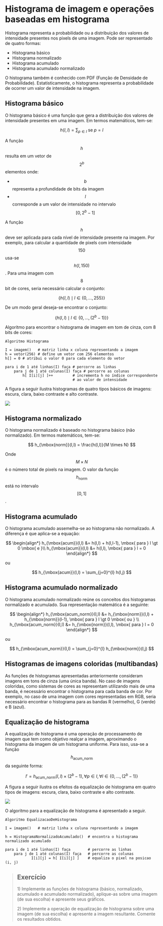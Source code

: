 # Histograma de imagem e operações baseadas em histograma

Histograma representa a probabilidade ou a distribuição dos valores de intensidade presentes nos pixels de uma imagem. Pode ser representado de quatro formas:

* Histograma básico
* Histograma normalizado
* Histograma acumulado
* Histograma acumulado normalizado

O histograma também é conhecido com PDF \(Função de Densidade de Probabilidade\). Estatisticamente, o histograma representa a probabilidade de ocorrer um valor de intensidade na imagem.

## Histograma básico

O histograma básico é uma função que gera a distribuição dos valores de intensidade presentes em uma imagem. Em termos matemáticos, tem-se:


$$
h(I,l) = \sum_{p \in I} \mbox{ se } p = l
$$


A função $$h$$ resulta em um vetor de $$2^b$$ elementos onde:

* $$b$$ representa a profundidade de bits da imagem
* $$l$$ corresponde a um valor de intensidade no intervalo $$[0,2^b-1]$$

A função $$h$$ deve ser aplicada para cada nível de intensidade presente na imagem. Por exemplo, para calcular a quantidade de pixels com intensidade $$150$$ usa-se $$h(I,150)$$. Para uma imagem com $$8$$ bit de cores, seria necessário calcular o conjunto:


$$
\{ h(I,l) \mid l \in \{0, ..., 255\} \}
$$


De um modo geral deseja-se encontrar o conjunto:


$$
\{ h(I,l) \mid l \in \{0, ..., (2^b - 1)\} \}
$$


Algoritmo para encontrar o histograma de imagem em tom de cinza, com 8 bits de cores:

```
Algoritmo Histograma

I = imagem()   # matriz linha x coluna representando a imagem
h = vetor(256) # define um vetor com 256 elementos
h[] = 0 # atribui o valor 0 para cada elemento do vetor

para i de 1 até linhas(I) faça # percorre as linhas
    para j de 1 até colunas(I) faça # percorre as colunas
        h[ I[i][j] ]++         # incrementa h no índice correspondente 
                               # ao valor de intensidade
```

A figura a seguir ilustra histogramas de quatro tipos básicos de imagens: escura, clara, baixo contraste e alto contraste.

![](/assets/tipos-basicos-de-imagens-e-histogramas.png)

## Histograma normalizado

O histograma normalizado é baseado no histograma básico \(não normalizado\). Em termos matemáticos, tem-se:


$$
h_{\mbox{norm}}(I,l) = \frac{h(I,l)}{M \times N}
$$


Onde $$M \times N$$ é o número total de pixels na imagem. O valor da função $$h_{\mbox{norm}}$$ está no intervalo $$[0,1]$$ .

## Histograma acumulado

O histograma acumulado assemelha-se ao histograma não normalizado. A diferença é que aplica-se a equação:


$$
\begin{align*}
h_{\mbox{acum}}(I,l) &= h(I,l) + h(I,l-1), \mbox{ para } l \gt 0 \mbox{ e }\\
h_{\mbox{acum}}(I,l) &= h(I,l), \mbox{ para } l = 0 
\end{align*}
$$


ou


$$
h_{\mbox{acum}}(I,l) = \sum_{j=0}^{l} h(I,j)
$$


## Histograma acumulado normalizado

O histograma acumulado normalizado reúne os conceitos dos histogramas normalizado e acumulado. Sua representação matemática é a seguinte:


$$
\begin{align*}
h_{\mbox{acum_norm}}(I,l) &= h_{\mbox{norm}}(I,l) + h_{\mbox{norm}}(l-1), \mbox{ para } l \gt 0 \mbox{ ou } \\ 
h_{\mbox{acum_norm}}(I,l) &= h_{\mbox{norm}}(I,l), \mbox{ para } l = 0
\end{align*}
$$


ou


$$
h_{\mbox{acum_norm}}(I,l) = \sum_{j=0}^{l} h_{\mbox{norm}}(I,j)
$$


## Histogramas de imagens coloridas \(multibandas\)

As funções de histogramas apresentadas anteriormente consideram imagens em tons de cinza \(uma única banda\). No caso de imagens coloridas, como sistemas de cores as representam utilizando mais de uma banda, é necessário encontrar o histograma  para cada banda de cor. Por exemplo, no caso de uma imagem com cores representadas em RGB, seria necessário encontrar o histograma para as bandas R \(vermelho\), G \(verde\) e B \(azul\).

## Equalização de histograma

A equalização de histograma é uma operação de processamento de imagem que tem como objetivo realçar a imagem, aproximando o histograma da imagem de um histograma uniforme. Para isso, usa-se a função $$h_{\mbox{acum_norm}}$$ da seguinte forma:


$$
I' = h_{\mbox{acum_norm}}(I, l) \times (2^b - 1), \forall p \in I, \forall l \in \{0, ..., (2^b-1)\}
$$


A figura a seguir ilustra os efeitos da equalização de histograma em quatro tipos de imagens: escura, clara, baixo contraste e alto contraste.

![](/assets/equalizacao-histograma-aplicada-imagens.png)

O algoritmo para a equalização de histograma é apresentado a seguir.

```
Algoritmo EqualizacaoDeHistograma

I = imagem()   # matriz linha x coluna representando a imagem

h = HistogramaNormalizadoAcumulado()  # encontra o histograma normalizado acumulado

para i de 1 até linhas(I) faça        # percorre as linhas
    para j de 1 até colunas(I) faça   # percorre as colunas
            I[i][j] = h[ I[i][j] ]    # equaliza o pixel na posicao (i, j)
```

> ## Exercício
>
> 1\) Implemente as funções de histograma \(básico, normalizado, acumulado e acumulado normalizado\), aplique-as sobre uma imagem \(de sua escolha\) e apresente seus gráficos.
>
> 2\) Implemente a operação de equalização de histograma sobre uma imagem \(de sua escolha\) e apresente a imagem resultante. Comente os resultados obtidos.



